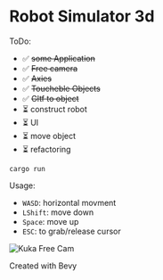 # Robot Simulator 3d
ToDo:
- ✅ ~~some Application~~
- ✅ ~~Free camera~~
- ✅ ~~Axies~~
- ✅ ~~Toucheble Objects~~
- ✅ ~~Gltf to object~~
- ⏳ construct robot
- ⏳ UI
- ⏳ move object
- ⏳ refactoring
```
cargo run
```
Usage: 
- `WASD`: horizontal movment
- `LShift`: move down
- `Space`: move up
- `ESC`: to grab/release cursor

![Kuka Free Cam](/assets/Robots-sim_14_07_2022.gif "Toucheble details")

Created with Bevy
